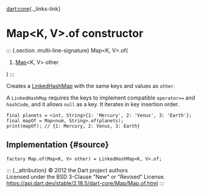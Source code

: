 [dart:core](../../dart-core/dart-core-library){._links-link}

Map\<K, V\>.of constructor
==========================

::: {.section .multi-line-signature}
Map\<K, V\>.of(

1.  [Map](../map-class)\<K, V\> other

)
:::

Creates a [LinkedHashMap](../../dart-collection/linkedhashmap-class)
with the same keys and values as `other`.

A `LinkedHashMap` requires the keys to implement compatible `operator==`
and `hashCode`, and it allows `null` as a key. It iterates in key
insertion order.

``` {.language-dart data-language="dart"}
final planets = <int, String>{1: 'Mercury', 2: 'Venus', 3: 'Earth'};
final mapOf = Map<num, String>.of(planets);
print(mapOf); // {1: Mercury, 2: Venus, 3: Earth}
```

Implementation {#source}
--------------

``` {.language-dart data-language="dart"}
factory Map.of(Map<K, V> other) = LinkedHashMap<K, V>.of;
```

::: {._attribution}
© 2012 the Dart project authors\
Licensed under the BSD 3-Clause \"New\" or \"Revised\" License.\
<https://api.dart.dev/stable/2.18.5/dart-core/Map/Map.of.html>
:::
